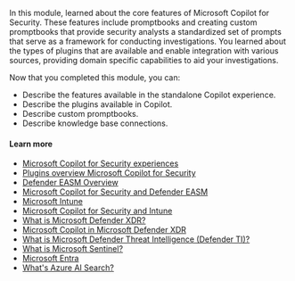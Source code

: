 
In this module, learned about the core features of Microsoft Copilot for Security. These features include promptbooks and creating custom promptbooks that provide security analysts a standardized set of prompts that serve as a framework for conducting investigations. You learned about the types of plugins that are available and enable integration with various sources, providing domain specific capabilities to aid your investigations.

Now that you completed this module, you can:

- Describe the features available in the standalone Copilot experience.
- Describe the plugins available in Copilot.
- Describe custom promptbooks.
- Describe knowledge base connections.

#### Learn more

- [Microsoft Copilot for Security experiences](/security-copilot/experiences-security-copilot)
- [Plugins overview Microsoft Copilot for Security](/security-copilot/plugin_overview)
- [Defender EASM Overview](/azure/external-attack-surface-management/)
- [Microsoft Copilot for Security and Defender EASM](/azure/external-attack-surface-management/easm-copilot)
- [Microsoft Intune](/mem/intune/fundamentals/what-is-intune)
- [Microsoft Copilot for Security and Intune](/mem/intune/fundamentals/security-copilot)
- [What is Microsoft Defender XDR?](/microsoft-365/security/defender/microsoft-365-defender)
- [Microsoft Copilot in Microsoft Defender XDR](/microsoft-365/security/defender/security-copilot-in-microsoft-365-defender)
- [What is Microsoft Defender Threat Intelligence (Defender TI)?](/defender/threat-intelligence/what-is-microsoft-defender-threat-intelligence-defender-ti)
- [What is Microsoft Sentinel?](/azure/sentinel/overview)
- [Microsoft Entra](/entra/)
- [What's Azure AI Search?](/azure/search/search-what-is-azure-search)
